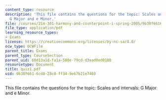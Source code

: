 ```yaml
---
content_type: resource
description: 'This file contains the questions for the topic: Scales and intervals:
  G Major and e Minor.'
file: /courses/21m-301-harmony-and-counterpoint-i-spring-2005/9b38f6616cd028c0ff349e67b21e7403_quiz1.pdf
file_type: application/pdf
learning_resource_types:
- Exams
license: https://creativecommons.org/licenses/by-nc-sa/4.0/
ocw_type: OCWFile
parent_title: Exams
parent_type: CourseSection
parent_uid: 68d13a1d-fa1a-588e-79cd-d3aad0ed0188
resourcetype: Document
title: quiz1.pdf
uid: 9b38f661-6cd0-28c0-ff34-9e67b21e7403
---
```

This file contains the questions for the topic: Scales and intervals: G Major and e Minor.